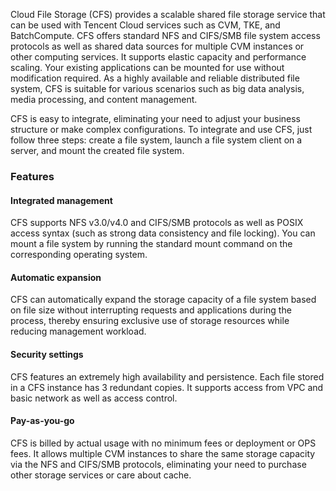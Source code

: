 
Cloud File Storage (CFS) provides a scalable shared file storage service that can be used with Tencent Cloud services such as CVM, TKE, and BatchCompute. CFS offers standard NFS and CIFS/SMB file system access protocols as well as shared data sources for multiple CVM instances or other computing services. It supports elastic capacity and performance scaling. Your existing applications can be mounted for use without modification required. As a highly available and reliable distributed file system, CFS is suitable for various scenarios such as big data analysis, media processing, and content management.

CFS is easy to integrate, eliminating your need to adjust your business structure or make complex configurations. To integrate and use CFS, just follow three steps: create a file system, launch a file system client on a server, and mount the created file system.

### Features
#### Integrated management
CFS supports NFS v3.0/v4.0 and CIFS/SMB protocols as well as POSIX access syntax (such as strong data consistency and file locking). You can mount a file system by running the standard mount command on the corresponding operating system.

#### Automatic expansion
CFS can automatically expand the storage capacity of a file system based on file size without interrupting requests and applications during the process, thereby ensuring exclusive use of storage resources while reducing management workload.

#### Security settings
CFS features an extremely high availability and persistence. Each file stored in a CFS instance has 3 redundant copies.
It supports access from VPC and basic network as well as access control.

#### Pay-as-you-go
CFS is billed by actual usage with no minimum fees or deployment or OPS fees. It allows multiple CVM instances to share the same storage capacity via the NFS and CIFS/SMB protocols, eliminating your need to purchase other storage services or care about cache.



